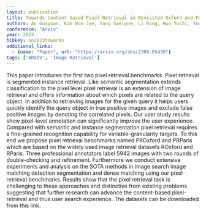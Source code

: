 ```yaml
---
layout: publication
title: Towards Content-based Pixel Retrieval in Revisited Oxford and Paris
authors: An Guoyuan, Kim Woo Jae, Yang Saelyne, Li Rong, Huo Yuchi, Yoon Sung-Eui
conference: "Arxiv"
year: 2023
bibkey: an2023towards
additional_links:
  - {name: "Paper", url: "https://arxiv.org/abs/2309.05438"}
tags: ['ARXIV', 'Image Retrieval']
---
```

This paper introduces the first two pixel retrieval benchmarks. Pixel retrieval is segmented instance retrieval. Like semantic segmentation extends classification to the pixel level pixel retrieval is an extension of image retrieval and offers information about which pixels are related to the query object. In addition to retrieving images for the given query it helps users quickly identify the query object in true positive images and exclude false positive images by denoting the correlated pixels. Our user study results show pixel-level annotation can significantly improve the user experience. Compared with semantic and instance segmentation pixel retrieval requires a fine-grained recognition capability for variable-granularity targets. To this end we propose pixel retrieval benchmarks named PROxford and PRParis which are based on the widely used image retrieval datasets ROxford and RParis. Three professional annotators label 5942 images with two rounds of double-checking and refinement. Furthermore we conduct extensive experiments and analysis on the SOTA methods in image search image matching detection segmentation and dense matching using our pixel retrieval benchmarks. Results show that the pixel retrieval task is challenging to these approaches and distinctive from existing problems suggesting that further research can advance the content-based pixel-retrieval and thus user search experience. The datasets can be downloaded from this link.
